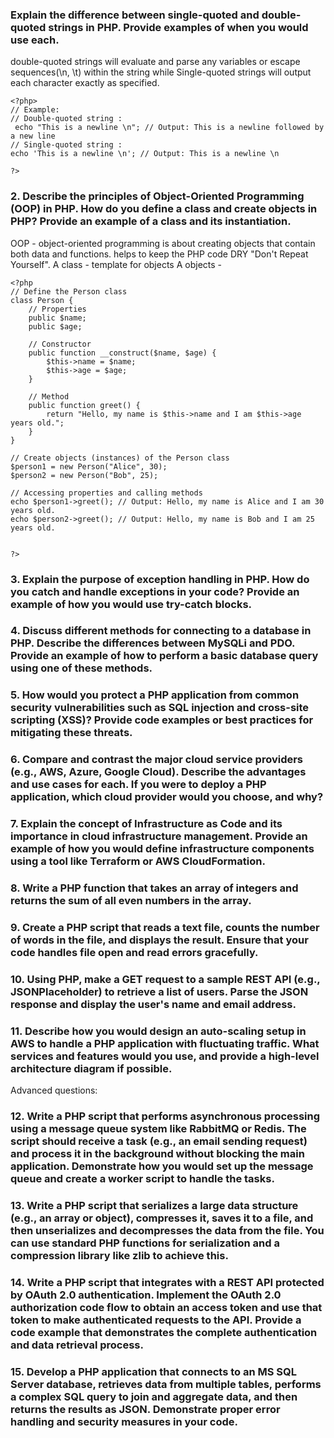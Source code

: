 ### Explain the difference between single-quoted and double-quoted strings in PHP. Provide examples of when you would use each.
double-quoted strings will evaluate and parse any variables or escape sequences(\n, \t) within the string while Single-quoted strings will output each character exactly as specified.

```
<?php>
// Example:
// Double-quoted string :
 echo "This is a newline \n"; // Output: This is a newline followed by a new line
// Single-quoted string : 
echo 'This is a newline \n'; // Output: This is a newline \n

?>
```

### 2. Describe the principles of Object-Oriented Programming (OOP) in PHP. How do you define a class and create objects in PHP? Provide an example of a class and its instantiation.
OOP - object-oriented programming is about creating objects that contain both data and functions.  helps to keep the PHP code DRY "Don't Repeat Yourself".
A class - template for objects 
A objects -
```
<?php
// Define the Person class
class Person {
    // Properties
    public $name;
    public $age;
    
    // Constructor
    public function __construct($name, $age) {
        $this->name = $name;
        $this->age = $age;
    }
    
    // Method
    public function greet() {
        return "Hello, my name is $this->name and I am $this->age years old.";
    }
}

// Create objects (instances) of the Person class
$person1 = new Person("Alice", 30);
$person2 = new Person("Bob", 25);

// Accessing properties and calling methods
echo $person1->greet(); // Output: Hello, my name is Alice and I am 30 years old.
echo $person2->greet(); // Output: Hello, my name is Bob and I am 25 years old.


?>

```




### 3. Explain the purpose of exception handling in PHP. How do you catch and handle exceptions in your code? Provide an example of how you would use try-catch blocks.

### 4. Discuss different methods for connecting to a database in PHP. Describe the differences between MySQLi and PDO. Provide an example of how to perform a basic database query using one of these methods.

### 5. How would you protect a PHP application from common security vulnerabilities such as SQL injection and cross-site scripting (XSS)? Provide code examples or best practices for mitigating these threats.

### 6. Compare and contrast the major cloud service providers (e.g., AWS, Azure, Google Cloud). Describe the advantages and use cases for each. If you were to deploy a PHP application, which cloud provider would you choose, and why?

### 7. Explain the concept of Infrastructure as Code and its importance in cloud infrastructure management. Provide an example of how you would define infrastructure components using a tool like Terraform or AWS CloudFormation.

### 8. Write a PHP function that takes an array of integers and returns the sum of all even numbers in the array.

### 9. Create a PHP script that reads a text file, counts the number of words in the file, and displays the result. Ensure that your code handles file open and read errors gracefully.

### 10. Using PHP, make a GET request to a sample REST API (e.g., JSONPlaceholder) to retrieve a list of users. Parse the JSON response and display the user's name and email address.
### 11. Describe how you would design an auto-scaling setup in AWS to handle a PHP application with fluctuating traffic. What services and features would you use, and provide a high-level architecture diagram if possible.

Advanced questions:

### 12. Write a PHP script that performs asynchronous processing using a message queue system like RabbitMQ or Redis. The script should receive a task (e.g., an email sending request) and process it in the background without blocking the main application. Demonstrate how you would set up the message queue and create a worker script to handle the tasks.

### 13. Write a PHP script that serializes a large data structure (e.g., an array or object), compresses it, saves it to a file, and then unserializes and decompresses the data from the file. You can use standard PHP functions for serialization and a compression library like zlib to achieve this.

### 14. Write a PHP script that integrates with a REST API protected by OAuth 2.0 authentication. Implement the OAuth 2.0 authorization code flow to obtain an access token and use that token to make authenticated requests to the API. Provide a code example that demonstrates the complete authentication and data retrieval process.

### 15. Develop a PHP application that connects to an MS SQL Server database, retrieves data from multiple tables, performs a complex SQL query to join and aggregate data, and then returns the results as JSON. Demonstrate proper error handling and security measures in your code.